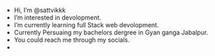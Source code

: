 -  Hi, I’m @sattvikkk
-  I’m interested in devolopment.
-  I’m currently learning full Stack web devolopment.
-  Currently Persuaing my bachelors dergree in Gyan ganga Jabalpur.
-  You could reach me through my socials.
-  

<!---
sattvikkk/sattvikkk is a ✨ special ✨ repository because its `README.md` (this file) appears on your GitHub profile.
You can click the Preview link to take a look at your changes.
--->

